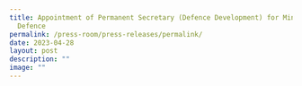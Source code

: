 ```yaml
---
title: Appointment of Permanent Secretary (Defence Development) for Ministry of
  Defence
permalink: /press-room/press-releases/permalink/
date: 2023-04-28
layout: post
description: ""
image: ""
---
```


